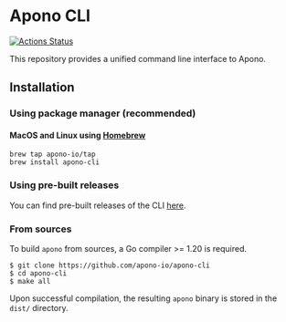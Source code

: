 # Apono CLI
[![Actions Status](https://github.com/apono-io/apono-cli/workflows/CI/badge.svg?branch=main)](https://github.com/apono-io/apono-cli/actions?query=workflow%3ACI+branch%3Amain)

This repository provides a unified command line interface to Apono.

## Installation

### Using package manager (recommended)

#### MacOS and Linux using [Homebrew](https://brew.sh/)
```shell
brew tap apono-io/tap
brew install apono-cli
```

### Using pre-built releases

You can find pre-built releases of the CLI [here](releases).

### From sources

To build `apono` from sources, a Go compiler >= 1.20 is required.

```shell
$ git clone https://github.com/apono-io/apono-cli
$ cd apono-cli
$ make all
```

Upon successful compilation, the resulting `apono` binary is stored in the `dist/` directory.
